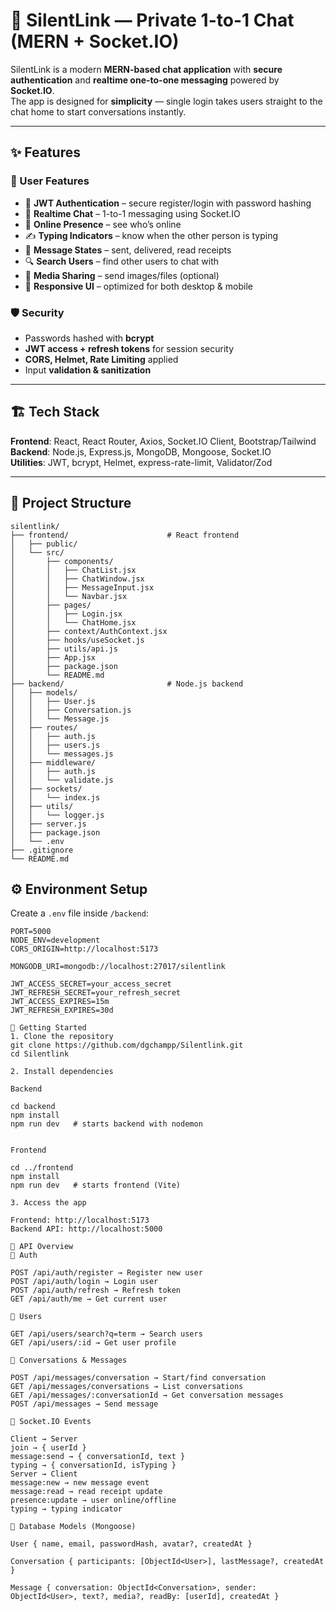 # 🚀 SilentLink — Private 1-to-1 Chat (MERN + Socket.IO)

SilentLink is a modern **MERN-based chat application** with **secure authentication** and **realtime one-to-one messaging** powered by **Socket.IO**.  
The app is designed for **simplicity** — single login takes users straight to the chat home to start conversations instantly.

---

## ✨ Features

### 👤 User Features

- 🔐 **JWT Authentication** – secure register/login with password hashing
- 💬 **Realtime Chat** – 1-to-1 messaging using Socket.IO
- 📡 **Online Presence** – see who’s online
- ✍️ **Typing Indicators** – know when the other person is typing
- 📩 **Message States** – sent, delivered, read receipts
- 🔍 **Search Users** – find other users to chat with
- 📎 **Media Sharing** – send images/files (optional)
- 📱 **Responsive UI** – optimized for both desktop & mobile

### 🛡️ Security

- Passwords hashed with **bcrypt**
- **JWT access + refresh tokens** for session security
- **CORS, Helmet, Rate Limiting** applied
- Input **validation & sanitization**

---

## 🏗️ Tech Stack

**Frontend**: React, React Router, Axios, Socket.IO Client, Bootstrap/Tailwind  
**Backend**: Node.js, Express.js, MongoDB, Mongoose, Socket.IO  
**Utilities**: JWT, bcrypt, Helmet, express-rate-limit, Validator/Zod

---

## 📁 Project Structure

```text
silentlink/
├── frontend/                      # React frontend
│   ├── public/
│   └── src/
│       ├── components/
│       │   ├── ChatList.jsx
│       │   ├── ChatWindow.jsx
│       │   ├── MessageInput.jsx
│       │   └── Navbar.jsx
│       ├── pages/
│       │   ├── Login.jsx
│       │   └── ChatHome.jsx
│       ├── context/AuthContext.jsx
│       ├── hooks/useSocket.js
│       ├── utils/api.js
│       ├── App.jsx
│       ├── package.json
│       └── README.md
├── backend/                       # Node.js backend
│   ├── models/
│   │   ├── User.js
│   │   ├── Conversation.js
│   │   └── Message.js
│   ├── routes/
│   │   ├── auth.js
│   │   ├── users.js
│   │   └── messages.js
│   ├── middleware/
│   │   ├── auth.js
│   │   └── validate.js
│   ├── sockets/
│   │   └── index.js
│   ├── utils/
│   │   └── logger.js
│   ├── server.js
│   ├── package.json
│   └── .env
├── .gitignore
└── README.md
```

## ⚙️ Environment Setup

Create a `.env` file inside `/backend`:

```env
PORT=5000
NODE_ENV=development
CORS_ORIGIN=http://localhost:5173

MONGODB_URI=mongodb://localhost:27017/silentlink

JWT_ACCESS_SECRET=your_access_secret
JWT_REFRESH_SECRET=your_refresh_secret
JWT_ACCESS_EXPIRES=15m
JWT_REFRESH_EXPIRES=30d

🚀 Getting Started
1. Clone the repository
git clone https://github.com/dgchampp/Silentlink.git
cd Silentlink

2. Install dependencies

Backend

cd backend
npm install
npm run dev   # starts backend with nodemon


Frontend

cd ../frontend
npm install
npm run dev   # starts frontend (Vite)

3. Access the app

Frontend: http://localhost:5173
Backend API: http://localhost:5000

📱 API Overview
🔑 Auth

POST /api/auth/register → Register new user
POST /api/auth/login → Login user
POST /api/auth/refresh → Refresh token
GET /api/auth/me → Get current user

👥 Users

GET /api/users/search?q=term → Search users
GET /api/users/:id → Get user profile

💬 Conversations & Messages

POST /api/messages/conversation → Start/find conversation
GET /api/messages/conversations → List conversations
GET /api/messages/:conversationId → Get conversation messages
POST /api/messages → Send message

🔌 Socket.IO Events

Client → Server
join → { userId }
message:send → { conversationId, text }
typing → { conversationId, isTyping }
Server → Client
message:new → new message event
message:read → read receipt update
presence:update → user online/offline
typing → typing indicator

🧩 Database Models (Mongoose)

User { name, email, passwordHash, avatar?, createdAt }

Conversation { participants: [ObjectId<User>], lastMessage?, createdAt }

Message { conversation: ObjectId<Conversation>, sender: ObjectId<User>, text?, media?, readBy: [userId], createdAt }
```
